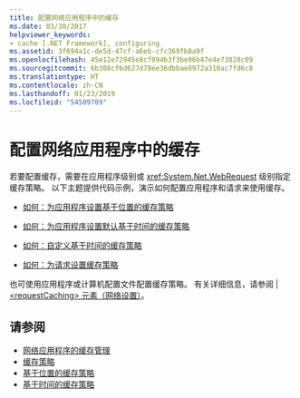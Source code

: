 ```yaml
---
title: 配置网络应用程序中的缓存
ms.date: 03/30/2017
helpviewer_keywords:
- cache [.NET Framework], configuring
ms.assetid: 3f694a1c-de5d-47cf-a6eb-cfc369fb8a9f
ms.openlocfilehash: 45e12e72945e8cf894b3f3be96b47e4e73828c09
ms.sourcegitcommit: 6b308cf6d627d78ee36dbbae8972a310ac7fd6c8
ms.translationtype: HT
ms.contentlocale: zh-CN
ms.lasthandoff: 01/23/2019
ms.locfileid: "54589709"
---
```

# <a name="configuring-caching-in-network-applications"></a>配置网络应用程序中的缓存
若要配置缓存，需要在应用程序级别或 <xref:System.Net.WebRequest> 级别指定缓存策略。 以下主题提供代码示例，演示如何配置应用程序和请求来使用缓存。  
  
-   [如何：为应用程序设置基于位置的缓存策略](../../../docs/framework/network-programming/how-to-set-a-location-based-cache-policy-for-an-application.md)  
  
-   [如何：为应用程序设置默认基于时间的缓存策略](../../../docs/framework/network-programming/how-to-set-the-default-time-based-cache-policy-for-an-application.md)  
  
-   [如何：自定义基于时间的缓存策略](../../../docs/framework/network-programming/how-to-customize-a-time-based-cache-policy.md)  
  
-   [如何：为请求设置缓存策略](../../../docs/framework/network-programming/how-to-set-cache-policy-for-a-request.md)  
  
 也可使用应用程序或计算机配置文件配置缓存策略。 有关详细信息，请参阅 &#124; [\<requestCaching> 元素（网络设置）](../../../docs/framework/configure-apps/file-schema/network/requestcaching-element-network-settings.md)。  
  
## <a name="see-also"></a>请参阅
- [网络应用程序的缓存管理](../../../docs/framework/network-programming/cache-management-for-network-applications.md)
- [缓存策略](../../../docs/framework/network-programming/cache-policy.md)
- [基于位置的缓存策略](../../../docs/framework/network-programming/location-based-cache-policies.md)
- [基于时间的缓存策略](../../../docs/framework/network-programming/time-based-cache-policies.md)
